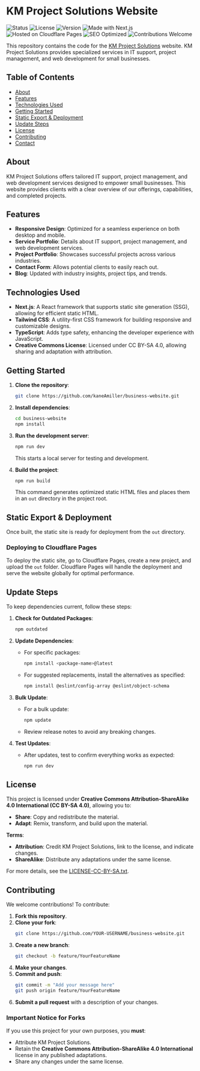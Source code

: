 # KM Project Solutions Website

![Status](https://img.shields.io/badge/status-live-brightgreen)
![License](https://img.shields.io/badge/license-CC%20BY--SA%204.0-blue)
![Version](https://img.shields.io/badge/version-1.0.0-orange)
![Made with Next.js](https://img.shields.io/badge/Next.js-v13.0-lightgrey)
![Hosted on Cloudflare Pages](https://img.shields.io/badge/hosting-Cloudflare%20Pages-orange)
![SEO Optimized](https://img.shields.io/badge/SEO-Optimized-brightgreen)
![Contributions Welcome](https://img.shields.io/badge/contributions-welcome-blue)

This repository contains the code for the [KM Project Solutions](https://www.kmprojectsolutions.com/) website. KM Project Solutions provides specialized services in IT support, project management, and web development for small businesses.

## Table of Contents

- [About](#about)
- [Features](#features)
- [Technologies Used](#technologies-used)
- [Getting Started](#getting-started)
- [Static Export & Deployment](#static-export--deployment)
- [Update Steps](#update-steps)
- [License](#license)
- [Contributing](#contributing)
- [Contact](#contact)

## About

KM Project Solutions offers tailored IT support, project management, and web development services designed to empower small businesses. This website provides clients with a clear overview of our offerings, capabilities, and completed projects.

## Features

- **Responsive Design**: Optimized for a seamless experience on both desktop and mobile.
- **Service Portfolio**: Details about IT support, project management, and web development services.
- **Project Portfolio**: Showcases successful projects across various industries.
- **Contact Form**: Allows potential clients to easily reach out.
- **Blog**: Updated with industry insights, project tips, and trends.

## Technologies Used

- **Next.js**: A React framework that supports static site generation (SSG), allowing for efficient static HTML.
- **Tailwind CSS**: A utility-first CSS framework for building responsive and customizable designs.
- **TypeScript**: Adds type safety, enhancing the developer experience with JavaScript.
- **Creative Commons License**: Licensed under CC BY-SA 4.0, allowing sharing and adaptation with attribution.

## Getting Started

1. **Clone the repository**:
   ```bash
   git clone https://github.com/kaneAmiller/business-website.git
   ```
   
2. **Install dependencies**:
   ```bash
   cd business-website
   npm install
   ```
   
3. **Run the development server**:
   ```bash
   npm run dev
   ```
   This starts a local server for testing and development.

4. **Build the project**:
   ```bash
   npm run build
   ```
   This command generates optimized static HTML files and places them in an `out` directory in the project root.

## Static Export & Deployment

Once built, the static site is ready for deployment from the `out` directory.

### Deploying to Cloudflare Pages

To deploy the static site, go to Cloudflare Pages, create a new project, and upload the `out` folder. Cloudflare Pages will handle the deployment and serve the website globally for optimal performance.

## Update Steps

To keep dependencies current, follow these steps:

1. **Check for Outdated Packages**:
   ```bash
   npm outdated
   ```
   
2. **Update Dependencies**:
   - For specific packages:
     ```bash
     npm install <package-name>@latest
     ```
   - For suggested replacements, install the alternatives as specified:
     ```bash
     npm install @eslint/config-array @eslint/object-schema
     ```
   
3. **Bulk Update**:
   - For a bulk update:
     ```bash
     npm update
     ```
   - Review release notes to avoid any breaking changes.

4. **Test Updates**:
   - After updates, test to confirm everything works as expected:
     ```bash
     npm run dev
     ```

## License

This project is licensed under **Creative Commons Attribution-ShareAlike 4.0 International (CC BY-SA 4.0)**, allowing you to:

- **Share**: Copy and redistribute the material.
- **Adapt**: Remix, transform, and build upon the material.

**Terms**:

- **Attribution**: Credit KM Project Solutions, link to the license, and indicate changes.
- **ShareAlike**: Distribute any adaptations under the same license.

For more details, see the [LICENSE-CC-BY-SA.txt](LICENSE-CC-BY-SA.txt).

## Contributing

We welcome contributions! To contribute:

1. **Fork this repository**.
2. **Clone your fork**:
   ```bash
   git clone https://github.com/YOUR-USERNAME/business-website.git
   ```
3. **Create a new branch**:
   ```bash
   git checkout -b feature/YourFeatureName
   ```
4. **Make your changes**.
5. **Commit and push**:
   ```bash
   git commit -m "Add your message here"
   git push origin feature/YourFeatureName
   ```
6. **Submit a pull request** with a description of your changes.

### Important Notice for Forks

If you use this project for your own purposes, you **must**:

- Attribute KM Project Solutions.
- Retain the **Creative Commons Attribution-ShareAlike 4.0 International** license in any published adaptations.
- Share any changes under the same license.
